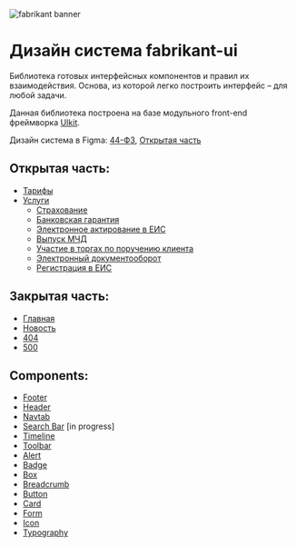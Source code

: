 ![fabrikant banner](https://i.postimg.cc/cHFJCbVT/fabr.jpg)

# Дизайн система fabrikant-ui

Библиотека готовых интерфейсных компонентов и правил их взаимодействия. Основа, из которой легко построить интерфейс – для любой задачи.

Данная библиотека построена на базе модульного front-end фреймворка [UIkit][getuikit].

Дизайн система в Figma: [44-ФЗ][44FZ], [Открытая часть][open-part]

## Открытая часть:


- [Тарифы][tariffs]
- [Услуги][services]
  - [Страхование][strahovanie]
  - [Банковская гарантия][bankovskaya-garantiya]
  - [Электронное актирование в ЕИС][aktirovanie]
  - [Выпуск МЧД][mchd]
  - [Участие в торгах по поручению клиента][uchastie-torgah]
  - [Электронный документооборот][edo]
  - [Регистрация в ЕИС ][registraciya-eis]

## Закрытая часть:

- [Главная][home]
- [Новость][news]
- [404][404]
- [500][500]

## Components:

- [Footer][footer]
- [Header][header]
- [Navtab][navtab]
- [Search Bar][search-bar] [in progress]
- [Timeline][timeline]
- [Toolbar][toolbar]
- [Alert][alert]
- [Badge][badge]
- [Box][box]
- [Breadcrumb][breadcrumb]
- [Button][button]
- [Card][card]
- [Form][form]
- [Icon][icon]
- [Typography][typography]

[44FZ]: https://www.figma.com/file/U7UjOE6T9IhuVVjgKIemh1/Fabrikant.NewLK?type=design&t=ZVM90wjMtkYtAwF1-6
[open-part]: https://www.figma.com/file/gBnMOqPnd9NPcp1Shib2QG/Открытая-часть?type=design&node-id=0-1&mode=design
[getuikit]: https://github.com/uikit/uikit
[home]: https://etp.gitpages.fabrikant.ru/ui-fabrikant/html/home.html
[news]: https://etp.gitpages.fabrikant.ru/ui-fabrikant/html/news.html
[404]: https://etp.gitpages.fabrikant.ru/ui-fabrikant/html/404.html
[500]: https://etp.gitpages.fabrikant.ru/ui-fabrikant/html/500.html
[header]: https://etp.gitpages.fabrikant.ru/ui-fabrikant/html/header.html
[extended-search]: https://etp.gitpages.fabrikant.ru/ui-fabrikant/html/extended-search.html
[footer]: https://etp.gitpages.fabrikant.ru/ui-fabrikant/html/footer.html
[search-bar]: https://etp.gitpages.fabrikant.ru/ui-fabrikant/html/search-bar.html
[navtab]: https://etp.gitpages.fabrikant.ru/ui-fabrikant/html/navtab.html
[timeline]: https://etp.gitpages.fabrikant.ru/ui-fabrikant/html/timeline.html
[toolbar]: https://etp.gitpages.fabrikant.ru/ui-fabrikant/html/toolbar.html
[button]: https://etp.gitpages.fabrikant.ru/ui-fabrikant/html/button.html
[form]: https://etp.gitpages.fabrikant.ru/ui-fabrikant/html/form.html
[alert]: https://etp.gitpages.fabrikant.ru/ui-fabrikant/html/alert.html
[typography]: https://etp.gitpages.fabrikant.ru/ui-fabrikant/html/typography.html
[breadcrumb]: https://etp.gitpages.fabrikant.ru/ui-fabrikant/html/breadcrumb.html
[label]: https://etp.gitpages.fabrikant.ru/ui-fabrikant/html/label.html
[card]: https://etp.gitpages.fabrikant.ru/ui-fabrikant/html/card.html
[badge]: https://etp.gitpages.fabrikant.ru/ui-fabrikant/html/badge.html
[icon]: https://etp.gitpages.fabrikant.ru/ui-fabrikant/html/icon.html
[box]: https://etp.gitpages.fabrikant.ru/ui-fabrikant/html/box.html
[tariffs]: https://etp.gitpages.fabrikant.ru/ui-fabrikant/html/tariffs/tariffs-1.html
[services]: https://etp.gitpages.fabrikant.ru/ui-fabrikant/html/services/index.html
[strahovanie]: https://etp.gitpages.fabrikant.ru/ui-fabrikant/html/services/strahovanie.html
[bankovskaya-garantiya]: https://etp.gitpages.fabrikant.ru/ui-fabrikant/html/services/bankovskaya-garantiya.html
[aktirovanie]: https://etp.gitpages.fabrikant.ru/ui-fabrikant/html/services/aktirovanie.html
[mchd]: https://etp.gitpages.fabrikant.ru/ui-fabrikant/html/services/mchd.html
[uchastie-torgah]: https://etp.gitpages.fabrikant.ru/ui-fabrikant/html/services/uchastie-torgah.html
[edo]: https://etp.gitpages.fabrikant.ru/ui-fabrikant/html/services/edo.html
[registraciya-eis]: https://etp.gitpages.fabrikant.ru/ui-fabrikant/html/services/registraciya-eis.html 
